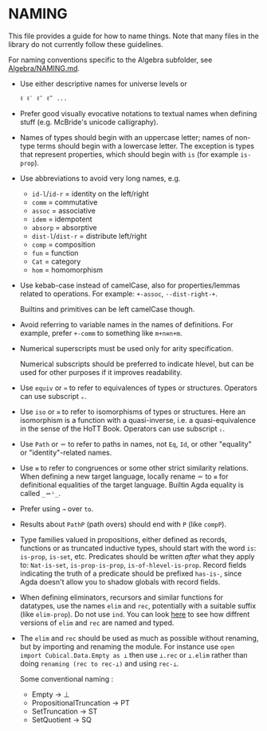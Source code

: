 NAMING
======

This file provides a guide for how to name things. Note that many
files in the library do not currently follow these guidelines.

For naming conventions specific to the Algebra subfolder, see
[Algebra/NAMING.md](https://github.com/agda/cubical/blob/master/Cubical/Algebra/NAMING.md).

* Use either descriptive names for universe levels or
  ```
  ℓ ℓ′ ℓ″ ℓ‴ ...
  ```

* Prefer good visually evocative notations to textual names when defining stuff
  (e.g. McBride's unicode calligraphy).

* Names of types should begin with an uppercase letter; names of
  non-type terms should begin with a lowercase letter. The exception
  is types that represent properties, which should begin with `is`
  (for example `is-prop`).

* Use abbreviations to avoid very long names, e.g.
  - `id-l`/`id-r` = identity on the left/right
  - `comm` = commutative
  - `assoc` = associative
  - `idem` = idempotent
  - `absorp` = absorptive
  - `dist-l`/`dist-r` = distribute left/right
  - `comp` = composition
  - `fun` = function
  - `Cat` = category
  - `hom` = homomorphism

* Use kebab-case instead of camelCase, also for properties/lemmas
  related to operations. For example: `+-assoc`, `·-dist-right-+`.

  Builtins and primitives can be left camelCase though.

* Avoid referring to variable names in the names of definitions.
  For example, prefer `+-comm` to something like `m+n≡n+m`.

* Numerical superscripts must be used only for arity specification.

  Numerical subscripts should be preferred to indicate hlevel, but
  can be used for other purposes if it improves readability.

* Use `equiv` or `≃` to refer to equivalences of types or structures.
  Operators can use subscript `ₑ`.

* Use `iso` or `≅` to refer to isomorphisms of types or structures.
  Here an isomorphism is a function with a quasi-inverse, i.e. a
  quasi-equivalence in the sense of the HoTT Book.
  Operators can use subscript `ᵢ`.

* Use `Path` or `＝` to refer to paths in names, not `Eq`, `Id`, or
  other "equality" or "identity"-related names.

* Use `≡` to refer to congruences or some other strict similarity relations.
  When defining a new target language, locally rename `＝` to `≡` for
  definitional equalities of the target language.
  Builtin Agda equality is called `_＝ⁱ_`.

* Prefer using `→` over `to`.

* Results about `PathP` (path overs) should end with `P` (like
  `compP`).

* Type families valued in propositions, either defined as records,
  functions or as truncated inductive types, should start with the word
  `is`: `is-prop`, `is-set`, etc. Predicates should be written _after_
  what they apply to: `Nat-is-set`, `is-prop-is-prop`,
  `is-of-hlevel-is-prop`. Record fields indicating the truth of a predicate
  should be prefixed `has-is-`, since Agda doesn't allow you to shadow
  globals with record fields.

* When defining eliminators, recursors and similar functions for datatypes,
  use the names `elim` and `rec`, potentially with a suitable suffix (like `elim-prop`).
  Do not use `ind`.
  You can look
  [here](https://github.com/cmcmA20/cubical-mini/blob/master/src/Truncation/Propositional/Base.agda)
  to see how diffrent versions of `elim` and `rec` are named and typed.

* The `elim` and `rec` should be used as much as possible without
  renaming, but by importing and renaming the module.
  For instance use `open import Cubical.Data.Empty as ⊥`
  then use `⊥.rec` or `⊥.elim` rather than doing
  `renaming (rec to rec-⊥)` and using `rec-⊥`.

  Some conventional naming :
  - Empty                   -> ⊥
  - PropositionalTruncation -> PT
  - SetTruncation           -> ST
  - SetQuotient             -> SQ
